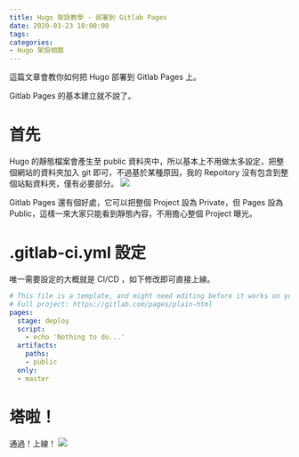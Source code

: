 ```yaml
---
title: Hugo 架設教學 - 部署到 Gitlab Pages
date: 2020-03-23 10:00:00
tags:
categories:
- Hugo 架設相關
---
```

這篇文章會教你如何把 Hugo 部署到 Gitlab Pages 上。
<!--more-->
Gitlab Pages 的基本建立就不說了。

# 首先
Hugo 的靜態檔案會產生至 public 資料夾中，所以基本上不用做太多設定，把整個網站的資料夾加入 git 即可，不過基於某種原因，我的 Repoitory 沒有包含到整個站點資料夾，僅有必要部分。
![](https://b80xhg.bn.files.1drv.com/y4mpZrNasWdYh4_fInzxP-LcKGyTqHkwlu3JRiz4brkz0_-F-KK3cigYle1zSAfilswFdJnQ__e_XRLngDcu6YNtzVbBypAOKWx1liflZWWl7PDkEnN0uWwwZxfu6_SqrRVHRuLUN_sxpTwRmrJ84e1XiUURZ-izt8cx01dojdoDO6FPhzYFFtFKjU0bQvstO4nL76ySUVoQiZ67zBP1gZRoQ)

Gitlab Pages 還有個好處，它可以把整個 Project 設為 Private，但 Pages 設為 Public，這樣一來大家只能看到靜態內容，不用擔心整個 Project 曝光。

# .gitlab-ci.yml 設定
唯一需要設定的大概就是 CI/CD ，如下修改即可直接上線。

```yml
# This file is a template, and might need editing before it works on your project.
# Full project: https://gitlab.com/pages/plain-html
pages:
  stage: deploy
  script:
    - echo 'Nothing to do...'
  artifacts:
    paths:
    - public
  only:
  - master
```

# 塔啦！
通過！上線！
![](https://b82wqq.bn.files.1drv.com/y4ms6t6AEF9BtQkMl1V4VsvPhoX34U3wkDnLve0dBeD0KoHo00-RnW28W1awQdCM2_k24tXUnt7M_hWepdESCoOkBWGISLDTSZWxVg8I6mc1RsBV3qnkqoGA8urZ8s_Y0WKJxEv9c6mstgs0Xn7SKaOdeRQo5Hxhs6gdjam9ZaqkOBZjIhyRE9uarkhgFIIwR4j2yS3zjpFjkfjbtJ4zX0_ig)